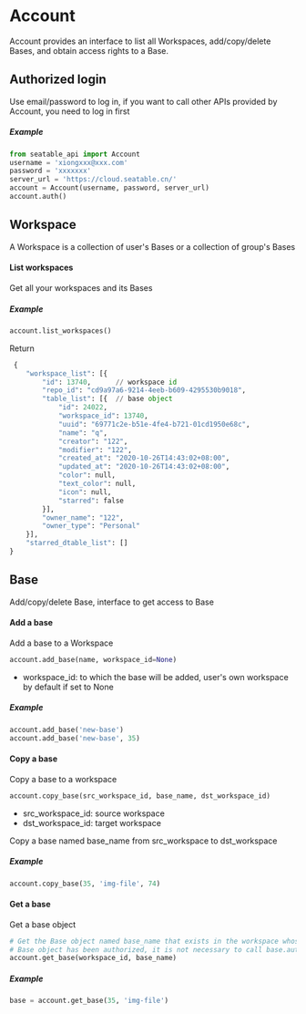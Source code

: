 # Account

Account provides an interface to list all Workspaces, add/copy/delete Bases, and obtain access rights to a Base.

## Authorized login

Use email/password to log in, if you want to call other APIs provided by Account, you need to log in first

##### Example

```python
from seatable_api import Account
username = 'xiongxxx@xxx.com'
password = 'xxxxxxx'
server_url = 'https://cloud.seatable.cn/'
account = Account(username, password, server_url)
account.auth()
```


## Workspace

A Workspace is a collection of user's Bases or a collection of group's Bases

#### List workspaces

Get all your workspaces and its Bases

##### Example

```python
account.list_workspaces()
```

Return

```python
 {
 	"workspace_list": [{
 		"id": 13740,      // workspace id
 		"repo_id": "cd9a97a6-9214-4eeb-b609-4295530b9018",
 		"table_list": [{  // base object
 			"id": 24022,
 			"workspace_id": 13740,
 			"uuid": "69771c2e-b51e-4fe4-b721-01cd1950e68c",
 			"name": "q",
 			"creator": "122",
 			"modifier": "122",
 			"created_at": "2020-10-26T14:43:02+08:00",
 			"updated_at": "2020-10-26T14:43:02+08:00",
 			"color": null,
 			"text_color": null,
 			"icon": null,
 			"starred": false
 		}],
 		"owner_name": "122",
 		"owner_type": "Personal"
 	}],
 	"starred_dtable_list": []
}
```



## Base

Add/copy/delete Base, interface to get access to Base

#### Add a base

Add a base to a Workspace 

```python
account.add_base(name, workspace_id=None)
```

* workspace_id: to which the base will be added, user's own workspace by default if set to None

##### Example

```python
account.add_base('new-base')
account.add_base('new-base', 35)
```

#### Copy a base

Copy a base to a workspace

```python
account.copy_base(src_workspace_id, base_name, dst_workspace_id)
```

* src_workspace_id: source workspace
* dst_workspace_id: target workspace

Copy a base named base_name from src_workspace to dst_workspace

##### Example

```python
account.copy_base(35, 'img-file', 74)
```

#### Get a base

Get a base object

```python
# Get the Base object named base_name that exists in the workspace whose id is workspace_id
# Base object has been authorized, it is not necessary to call base.auth()
account.get_base(workspace_id, base_name)
```

##### Example

```python
base = account.get_base(35, 'img-file')
```

